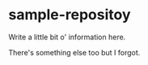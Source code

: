 # sample-repositoy

Write a little bit o' information here.

There's something else too but I forgot.
